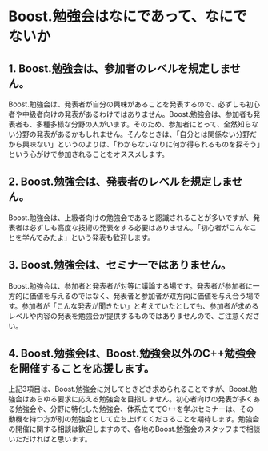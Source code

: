 # Boost.勉強会はなにであって、なにでないか

## 1. Boost.勉強会は、参加者のレベルを規定しません。
Boost.勉強会は、発表者が自分の興味があることを発表するので、必ずしも初心者や中級者向けの発表があるわけではありません。Boost.勉強会は、参加者も発表者も、多種多様な分野の人がいます。そのため、参加者にとって、全然知らない分野の発表があるかもしれません。そんなときは、「自分とは関係ない分野だから興味ない」というのよりは、「わからないなりに何か得られるものを探そう」という心がけで参加されることをオススメします。


## 2. Boost.勉強会は、発表者のレベルを規定しません。
Boost.勉強会は、上級者向けの勉強会であると認識されることが多いですが、発表者は必ずしも高度な技術の発表をする必要はありません。「初心者がこんなことを学んでみたよ」という発表も歓迎します。


## 3. Boost.勉強会は、セミナーではありません。
Boost.勉強会は、参加者と発表者が対等に議論する場です。発表者が参加者に一方的に価値を与えるのではなく、発表者と参加者が双方向に価値を与え合う場です。参加者が「こんな発表が聞きたい」と考えていたとしても、参加者が求めるレベルや内容の発表を勉強会が提供するものではありませんので、ご注意ください。


## 4. Boost.勉強会は、Boost.勉強会以外のC++勉強会を開催することを応援します。
上記3項目は、Boost.勉強会に対してときどき求められることですが、Boost.勉強会はあらゆる要求に応える勉強会を目指しません。初心者向けの発表が多くある勉強会や、分野に特化した勉強会、体系立ててC++を学ぶセミナーは、その動機を持つ方が別の勉強会として立ち上げてくださることを期待します。勉強会の開催に関する相談は歓迎しますので、各地のBoost.勉強会のスタッフまで相談いただければと思います。

